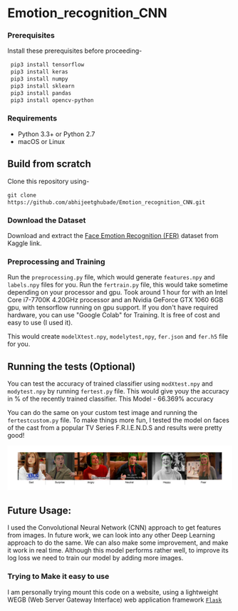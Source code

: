 # Emotion_recognition_CNN
###
### Prerequisites
Install these prerequisites before proceeding-
```
 pip3 install tensorflow
 pip3 install keras
 pip3 install numpy
 pip3 install sklearn
 pip3 install pandas
 pip3 install opencv-python
```
###
### Requirements

- Python 3.3+ or Python 2.7
- macOS or Linux 

## Build from scratch

Clone this repository using-
```
git clone https://github.com/abhijeetghubade/Emotion_recognition_CNN.git
```

### Download the Dataset
Download and extract the [Face Emotion Recognition (FER)](https://www.kaggle.com/c/challenges-in-representation-learning-facial-expression-recognition-challenge/data) dataset from Kaggle link.

### Preprocessing and Training

Run the `preprocessing.py` file, which would generate `features.npy` and `labels.npy` files for you.
Run the `fertrain.py` file,  this would take sometime depending on your processor and gpu. Took around 1 hour for with an Intel Core i7-7700K 4.20GHz processor and an Nvidia GeForce GTX 1060 6GB gpu, with tensorflow running on gpu support. If you don't have required hardware, you can use "Google Colab" for Training. It is free of cost and easy to use (I used it).

This would create `modelXtest.npy`, `modelytest,npy`, `fer.json` and `fer.h5` file for you.

## Running the tests (Optional)

You can test the accuracy of trained classifier using `modXtest.npy` and `modytest.npy` by running `fertest.py` file. This would give youy the accuracy in % of the recently trained classifier.
This Model -  66.369% accuracy

You can do the same on your custom test image and running the `fertestcustom.py` file. To make things more fun, I tested the model on faces of the cast from a popular TV Series F.R.I.E.N.D.S and results were pretty good!

![](https://github.com/abhijeetghubade/Emotion_recognition_CNN/blob/master/combined%20results.png)

## Future Usage:
I used the Convolutional Neural Network (CNN) approach to get features from images. In future work, we can look into any other Deep Learning approach to do the same. We can also make some improvement, and make it work in real time.
Although this model performs rather well, to improve its log loss we need to train our model by adding more images.

### Trying to Make it easy to use
I am personally trying mount this code on a website, using a lightweight WEGB (Web Server Gateway Interface) web application framework [`Flask`](https://www.palletsprojects.com/p/flask/)


